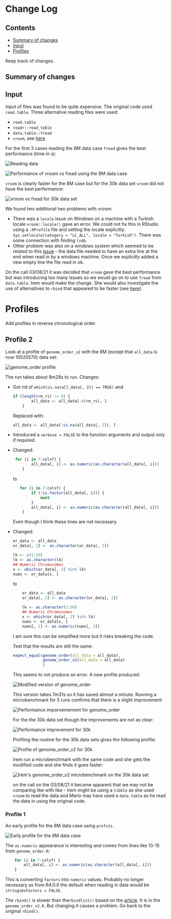 # Change Log

## Contents

* [Summary of changes](#summary-of-changes)
* [Input](#input)
* [Profiles](#profiles)

Keep track of changes.

## Summary of changes

## Input

Input of files was found to be quite expensive. The original code used `read.table`. Three alternative reading files were used:

* `read.table`
* `readr::read_table`
* `data.table::fread`
* `vroom`, see [here](https://www.tidyverse.org/blog/2019/05/vroom-1-0-0/)

For the first 3 cases reading the 8M data case `fread` gives the best performance (time in s):

![Reading data](./imgs/readingdata8Mboxplot.png)

![Performance of vroom vs fread using the 8M data case](./imgs/vroom8Mdata.png)

`vroom` is clearly faster for the 8M case but for the 30k data set `vroom` did not have the best performance:

![vroom vs fread for 30k data set](./imgs/vroomVsfread30k.png)

We found two additional two problems with vroom:

* There was a `locale` issue on Windows on a machine with a Turkish locale `vroom::locale()` gave an error. We could not fix this in RStudio using a `.RProfile` file and setting the locale explicitly: `Sys.setlocale(category = "LC_ALL", locale = "Turkish")`. There was some connection with finding `tzdb`.
* Other problem was also on a windows system which seemed to be related to this [issue](https://github.com/r-lib/vroom/issues/40) - the data file needed to have an extra line at the end when read in by a windows machine. Once we explicitly added a new empty line the file read in ok.

On the call 03/08/21 it was decided that `vroom` gave the best performance but was introducing too many issues so we would go on to use `fread` from `data.table`. Irem would make the change. She would also investigate the use of alternatives to `rbind` that appeared to be faster (see [here](https://rstudio-pubs-static.s3.amazonaws.com/406521_7fc7b6c1dc374e9b8860e15a699d8bb0.html)).

# Profiles

Add profiles in reverse chronological order.

## Profile 2

Look at a profile of `genome_order_v2` with the 8M (except that `all_data` is now 10520570) data set:

![genome_order profile](./imgs/genome_order_v2-8Mprof.png)

The run takes about 8m28s to run. Changes:

* Got rid of `which(is.na(all_data[, 2]) == TRUE)` and 

  ```R
  if (length(rm_rs) != 0) {
          all_data <- all_data[-c(rm_rs), ]
      }
  ```

  Replaced with:

  ```R
  all_data <- all_data[!is.na(all_data[, 2]), ]
  ```

* Introduced a `verbose = FALSE` to the function arguments and output only if required.

* Changed:

  ```R
   for (i in 7:colsf) {
          all_data[, i] <- as.numeric(as.character(all_data[, i]))
      }
  ```

  to

  ```R
     for (i in 7:colsf) {
          if (!is.factor(all_data[, i])) {
              next
          }        
          all_data[, i] <- as.numeric(as.character(all_data[, i]))
      }
  ```

  Even though I think these lines are not necessary.

* Changed:

  ```R
  or_data <- all_data
  or_data[, 2] <- as.character(or_data[, 2])
  
  lk <- c(1:50)
  lk <- as.character(lk)
  ## Numeric Chromosomes
  x <- which(or_data[, 2] %in% lk)
  nums <- or_data[x, ]
  ```

  to

  ```R
      or_data <- all_data
      or_data[, 2] <- as.character(or_data[, 2])
  
      lk <- as.character(1:50)
      ## Numeric Chromosomes
      x <- which(or_data[, 2] %in% lk)
      nums <- or_data[x, ]
      nums[, 2] <- as.numeric(nums[, 2])
  ```

  I am sure this can be simplified more but it risks breaking the code.

  Test that the results are still the same:

  ```R
  expect_equal(genome_order(all_data = all_data),
               genome_order_v2(all_data = all_data)
               )
  ```

  This seems to not produce an error. A new profile produced:

  ![Modified version of genome_order](./imgs/genome_order_v2Prof8M.png)

  This version takes 7m31s so it has saved almost a minute. Running a microbenchmark for 5 runs confirms that there is a slight improvement:

  ![Performance imporvemement for genome_order](imgs/genome_orderProf10M.png)

  For the the 30k data set though the improvements are not as clear:

  ![Performance improvement for 30k](./imgs/genomic_order30k.png)

  Profiling the routine for the 30k data sets gives the following profile:

  ![Profile of genome_order_v2 for 30k](./imgs/genome_order30kprof.png)

  Irem run a microbenchmark with the same code and she gets the modified code and she finds it goes faster:

  ![Irem's genome_order_v2 microbenchmark on the 30k data set](./imgs/Irem_30k_genome_order.png)

  on the call on the 03/08/21 it became apparent that we may not be comparing like with like - Irem might be using a `tibble` as she used `vroom` to read the data and Mario may have used a `data.table` as he read the data in using the original code.

### Profile 1

An early profile for the 8M data case using `profvis`.

![Early profile for the 8M data case](./imgs/profile1.png)

The `as.numeric` appearance is interesting and comes from lines like 13-15 from `genome_order.R`:

```R
    for (i in 7:colsf) {
        all_data[, i] <- as.numeric(as.character(all_data[, i]))
    }
```

This is converting `factors` into `numeric` values. Probably no longer necessary as from R4.0.0 the default when reading in data would be `stringsAsFactors = FALSE`.

The `rbind()` is slower than the`rbindlist()` based on the [article](https://rstudio-pubs-static.s3.amazonaws.com/406521_7fc7b6c1dc374e9b8860e15a699d8bb0.html). It is in the `genome_order_v2.R`. But changing it causes a problem. Go back to the original `rbind()`.

